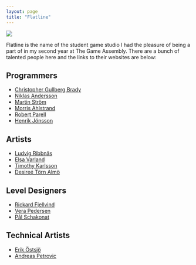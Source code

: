 ```yaml
---
layout: page
title: "Flatline"
---
```


![](../assets/img/flatline.png)

Flatline is the name of the student game studio I had the pleasure of being a part of in my second year at The Game Assembly.
There are a bunch of talented people here and the links to their websites are below:

## Programmers
- [Christopher Gullberg Brady](http://www.christophergullbergbrady.com)
- [Niklas Andersson](https://niklas.computer)
- [Martin Ström](http://martin-strom.com)
- [Morris Ahlstrand](https://www.linkedin.com/in/morris-ahlstrand-a279a911b/)
- [Robert Parell](https://www.robertparrell.com/)
- [Henrik Jönsson](https://www.henrikjonsson.me/)

## Artists
- [Ludvig Ribbnäs](https://luribb.artstation.com)
- [Elsa Varland](https://elsavarland.artstation.com/)
- [Timothy Karlsson](https://timothykarlsson.com/)
- [Desireé Törn Almö](https://desiree.artstation.com/)

## Level Designers
- [Rickard Fjellvind](https://fjellvind.com/)
- [Vera Pedersen](https://verapedersen.artstation.com/)
- [Pål Schakonat](https://www.palschakonat.com/portfolio)

## Technical Artists
- [Erik Östsjö](https://erikostsjo.com/)
- [Andreas Petrovic](http://www.squids.se/)